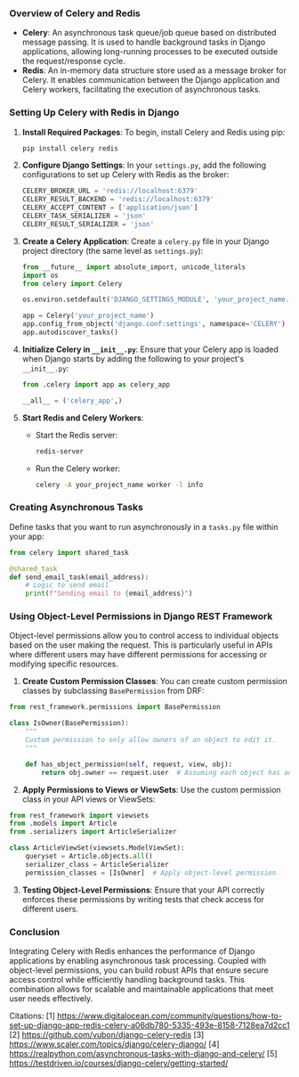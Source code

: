### Overview of Celery and Redis

- **Celery**: An asynchronous task queue/job queue based on distributed message passing. It is used to handle background tasks in Django applications, allowing long-running processes to be executed outside the request/response cycle.
- **Redis**: An in-memory data structure store used as a message broker for Celery. It enables communication between the Django application and Celery workers, facilitating the execution of asynchronous tasks.

### Setting Up Celery with Redis in Django

1. **Install Required Packages**:
   To begin, install Celery and Redis using pip:
   ```bash
   pip install celery redis
   ```

2. **Configure Django Settings**:
   In your `settings.py`, add the following configurations to set up Celery with Redis as the broker:
   ```python
   CELERY_BROKER_URL = 'redis://localhost:6379'
   CELERY_RESULT_BACKEND = 'redis://localhost:6379'
   CELERY_ACCEPT_CONTENT = ['application/json']
   CELERY_TASK_SERIALIZER = 'json'
   CELERY_RESULT_SERIALIZER = 'json'
   ```

3. **Create a Celery Application**:
   Create a `celery.py` file in your Django project directory (the same level as `settings.py`):
   ```python
   from __future__ import absolute_import, unicode_literals
   import os
   from celery import Celery

   os.environ.setdefault('DJANGO_SETTINGS_MODULE', 'your_project_name.settings')

   app = Celery('your_project_name')
   app.config_from_object('django.conf:settings', namespace='CELERY')
   app.autodiscover_tasks()
   ```

4. **Initialize Celery in `__init__.py`**:
   Ensure that your Celery app is loaded when Django starts by adding the following to your project's `__init__.py`:
   ```python
   from .celery import app as celery_app

   __all__ = ('celery_app',)
   ```

5. **Start Redis and Celery Workers**:
   - Start the Redis server:
     ```bash
     redis-server
     ```
   - Run the Celery worker:
     ```bash
     celery -A your_project_name worker -l info
     ```

### Creating Asynchronous Tasks

Define tasks that you want to run asynchronously in a `tasks.py` file within your app:

```python
from celery import shared_task

@shared_task
def send_email_task(email_address):
    # Logic to send email
    print(f"Sending email to {email_address}")
```

### Using Object-Level Permissions in Django REST Framework

Object-level permissions allow you to control access to individual objects based on the user making the request. This is particularly useful in APIs where different users may have different permissions for accessing or modifying specific resources.

1. **Create Custom Permission Classes**:
   You can create custom permission classes by subclassing `BasePermission` from DRF:

```python
from rest_framework.permissions import BasePermission

class IsOwner(BasePermission):
    """
    Custom permission to only allow owners of an object to edit it.
    """

    def has_object_permission(self, request, view, obj):
        return obj.owner == request.user  # Assuming each object has an 'owner' field.
```

2. **Apply Permissions to Views or ViewSets**:
   Use the custom permission class in your API views or ViewSets:

```python
from rest_framework import viewsets
from .models import Article
from .serializers import ArticleSerializer

class ArticleViewSet(viewsets.ModelViewSet):
    queryset = Article.objects.all()
    serializer_class = ArticleSerializer
    permission_classes = [IsOwner]  # Apply object-level permission
```

3. **Testing Object-Level Permissions**:
   Ensure that your API correctly enforces these permissions by writing tests that check access for different users.

### Conclusion

Integrating Celery with Redis enhances the performance of Django applications by enabling asynchronous task processing. Coupled with object-level permissions, you can build robust APIs that ensure secure access control while efficiently handling background tasks. This combination allows for scalable and maintainable applications that meet user needs effectively.

Citations:
[1] https://www.digitalocean.com/community/questions/how-to-set-up-django-app-redis-celery-a06db780-5335-493e-8158-7128ea7d2cc1
[2] https://github.com/vubon/django-celery-redis
[3] https://www.scaler.com/topics/django/celery-django/
[4] https://realpython.com/asynchronous-tasks-with-django-and-celery/
[5] https://testdriven.io/courses/django-celery/getting-started/